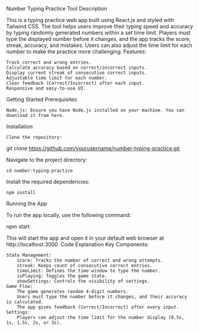 Number Typing Practice Tool
Description

This is a typing practice web app built using React.js and styled with Tailwind CSS. The tool helps users improve their typing speed and accuracy by typing randomly generated numbers within a set time limit. Players must type the displayed number before it changes, and the app tracks the score, streak, accuracy, and mistakes. Users can also adjust the time limit for each number to make the practice more challenging.
Features:

    Track correct and wrong entries.
    Calculate accuracy based on correct/incorrect inputs.
    Display current streak of consecutive correct inputs.
    Adjustable time limit for each number.
    Clear feedback (Correct/Incorrect) after each input.
    Responsive and easy-to-use UI.

Getting Started
Prerequisites

    Node.js: Ensure you have Node.js installed on your machine. You can download it from here.

Installation

    Clone the repository:

git clone https://github.com/yourusername/number-typing-practice.git

Navigate to the project directory:

``cd number-typing-practice``

Install the required dependencies:

``npm install``

Running the App

To run the app locally, use the following command:

npm start

This will start the app and open it in your default web browser at http://localhost:3000.
Code Explanation
Key Components:

    State Management:
        score: Tracks the number of correct and wrong attempts.
        streak: Keeps count of consecutive correct entries.
        timeLimit: Defines the time window to type the number.
        isPlaying: Toggles the game state.
        showSettings: Controls the visibility of settings.
    Game Flow:
        The game generates random 4-digit numbers.
        Users must type the number before it changes, and their accuracy is calculated.
        The app gives feedback (Correct/Incorrect) after every input.
    Settings:
        Players can adjust the time limit for the number display (0.5s, 1s, 1.5s, 2s, or 3s).
